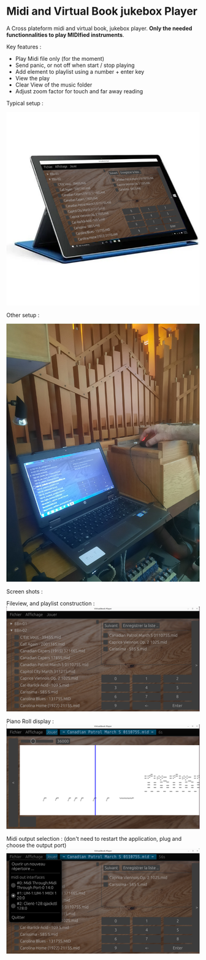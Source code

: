 # Midi and Virtual Book jukebox Player

A Cross plateform midi and virtual book, jukebox player. __Only the needed functionnalities to play MIDIfied instruments__.

Key features :
- Play Midi file only (for the moment)
- Send panic, or not off when start / stop playing
- Add element to playlist using a number + enter key
- View the play
- Clear View of the music folder
- Adjust zoom factor for touch and far away reading

Typical setup :

![](doc/tablet.png)

Other setup :

![](doc/20230617_194321.jpg)

Screen shots :

Fileview, and playlist construction :
![](doc/ss1.png) 

Piano Roll display :
![](doc/ss2.png) 

Midi output selection : (don't need to restart the application, plug and choose the output port)
![](doc/ss3.png) 


